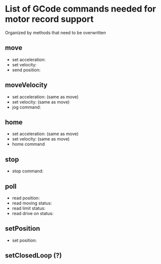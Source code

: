 # List of GCode commands needed for motor record support 

Organized by methods that need to be overwritten

## move 

* set acceleration:
* set velocity:
* send position:

## moveVelocity 

* set acceleration: (same as move)
* set velocity: (same as move)
* jog command:

## home 

* set acceleration: (same as move)
* set velocity: (same as move)
* home command

## stop

* stop command:

## poll

* read position:
* read moving status:
* read limit status:
* read drive on status:

## setPosition

* set position:

## setClosedLoop (?)
